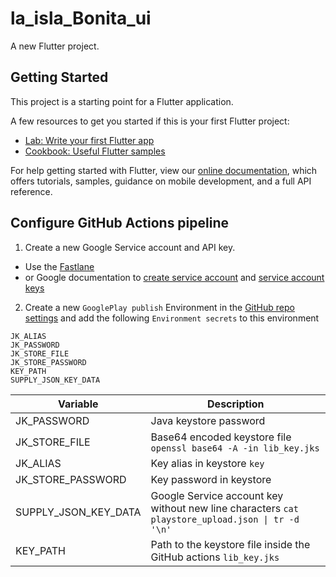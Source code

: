 # la_isla_Bonita_ui

A new Flutter project.

## Getting Started

This project is a starting point for a Flutter application.

A few resources to get you started if this is your first Flutter project:

- [Lab: Write your first Flutter app](https://flutter.dev/docs/get-started/codelab)
- [Cookbook: Useful Flutter samples](https://flutter.dev/docs/cookbook)

For help getting started with Flutter, view our
[online documentation](https://flutter.dev/docs), which offers tutorials,
samples, guidance on mobile development, and a full API reference.

## Configure GitHub Actions pipeline

1. Create a new Google Service account and API key.  
- Use the [Fastlane](https://docs.fastlane.tools/getting-started/android/setup/#collect-your-google-credentials)  
- or Google documentation to
[create service account](https://cloud.google.com/iam/docs/creating-managing-service-accounts#creating)
and [service account keys](https://cloud.google.com/iam/docs/creating-managing-service-account-keys#creating_service_account_keys)

2. Create a new `GooglePlay publish` Environment in the [GitHub repo settings](https://github.com/syncier/la_isla_bonita_ui/settings/environments)
and add the following `Environment secrets` to this environment
```
JK_ALIAS
JK_PASSWORD
JK_STORE_FILE
JK_STORE_PASSWORD
KEY_PATH
SUPPLY_JSON_KEY_DATA
```

| Variable | Description |
| --- | --- |
| JK_PASSWORD| Java keystore password |
| JK_STORE_FILE| Base64 encoded keystore file `openssl base64 -A -in lib_key.jks` |
| JK_ALIAS | Key alias in keystore `key` |
| JK_STORE_PASSWORD | Key password in keystore |
| SUPPLY_JSON_KEY_DATA | Google Service account key without new line characters `cat playstore_upload.json \| tr -d '\n'` |
| KEY_PATH | Path to the keystore file inside the GitHub actions `lib_key.jks` |
